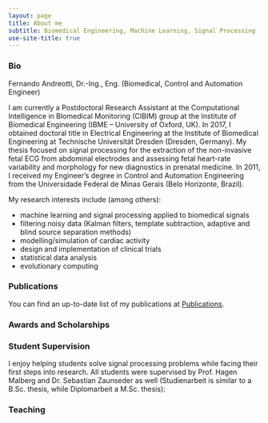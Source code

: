 ```yaml
---
layout: page
title: About me
subtitle: Biomedical Engineering, Machine Learning, Signal Processing
use-site-title: true 
---
```


### Bio

Fernando Andreotti, Dr.-Ing., Eng.
(Biomedical, Control and Automation Engineer)

I am currently a Postdoctoral Research Assistant at the Computational Intelligence in BIomedical Monitoring (CIBIM) group at the Institute of Biomedical Engineering (IBME – University of Oxford, UK). In 2017, I obtained doctoral title in Electrical Engineering at the Institute of Biomedical Engineering at Technische Universität Dresden (Dresden, Germany). My thesis focused on signal processing for the extraction of the non-invasive fetal ECG from abdominal electrodes and assessing fetal heart-rate variability and morphology for new diagnostics in prenatal medicine. In 2011, I received my Engineer’s degree in Control and Automation Engineering from the Universidade Federal de Minas Gerais (Belo Horizonte, Brazil). 
 
 
My research interests include (among others):

- machine learning and signal processing applied to biomedical signals
- filtering noisy data (Kalman filters, template subtraction, adaptive and blind source separation methods)
- modelling/simulation of cardiac activity
- design and implementation of clinical trials
- statistical data analysis
- evolutionary computing

### Publications

You can find an up-to-date list of my publications at [Publications](somewhere).

### Awards and Scholarships

### Student Supervision
I enjoy helping students solve signal processing problems while facing their first steps into research. All students were supervised by Prof. Hagen Malberg and Dr. Sebastian Zaunseder as well (Studienarbeit is similar to a B.Sc. thesis, while Diplomarbeit a M.Sc. thesis):

### Teaching
